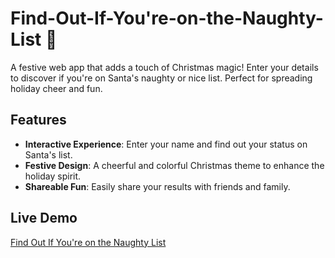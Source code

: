 # Find-Out-If-You're-on-the-Naughty-List 🎄
A festive web app that adds a touch of Christmas magic! Enter your details to discover if you're on Santa's naughty or nice list. Perfect for spreading holiday cheer and fun.

## Features
- **Interactive Experience**: Enter your name and find out your status on Santa's list.
- **Festive Design**: A cheerful and colorful Christmas theme to enhance the holiday spirit.
- **Shareable Fun**: Easily share your results with friends and family.

## Live Demo  
[Find Out If You're on the Naughty List](https://starkverma111.github.io/Find-Out-If-You-re-on-the-Naughty-List/)
